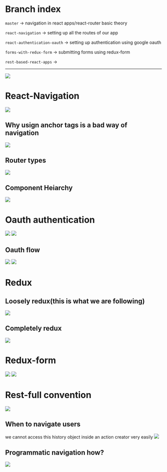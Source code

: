 # Branch index

`master` -> navigation in react apps/react-router basic theory

`react-navigation` -> setting up all the routes of our app

`react-authentication-oauth` -> setting up authentication using google oauth

`forms-with-redux-form` -> submitting forms using redux-form

`rest-based-react-apps` ->

<hr>

<img src='./README.assets/Screenshot 2020-10-01 150518.png'>

# React-Navigation

<img src='./README.assets/Screenshot 2020-10-01 155303.png'>

## Why usign anchor tags is a bad way of navigation

<img src='./README.assets/Screenshot 2020-10-01 173628.png'>

## Router types

<img src='./README.assets/router types.png'>

## Component Heiarchy

<img src='./README.assets/header.png'>

# Oauth authentication

<img src='./README.assets/oauthdiff.png'>
<img src='./README.assets/Screenshot 2020-10-02 200704.png'>

## Oauth flow

<img src='./README.assets/oauthflow1.png'>

<img src='./README.assets/oauthsteps.png'>

# Redux

## Loosely redux(this is what we are following)

<img src='./README.assets/redux archeitecture.png'>

## Completely redux

<img src='./README.assets/completereduxarch.png'>

# Redux-form

<img src='./README.assets/formswithoutredux.png'>
<img src='./README.assets/formswithreduxfroms.png'>

# Rest-full convention

<img src='./README.assets/restbasedreact.png'>

## When to navigate users

we cannot access this history object inside an action creator very easily
<img src='./README.assets/whentonavigateusers.png'>

## Programmatic navigation how?

<img src='./README.assets/programmaticnavigation.png'>
